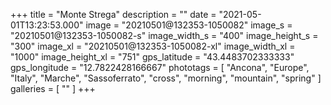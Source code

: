 +++
title = "Monte Strega"
description = ""
date = "2021-05-01T13:23:53.000"
image = "20210501@132353-1050082"
image_s = "20210501@132353-1050082-s"
image_width_s = "400"
image_height_s = "300"
image_xl = "20210501@132353-1050082-xl"
image_width_xl = "1000"
image_height_xl = "751"
gps_latitude = "43.4483702333333"
gps_longitude = "12.7822428166667"
phototags = [ "Ancona", "Europe", "Italy", "Marche", "Sassoferrato", "cross", "morning", "mountain", "spring" ]
galleries = [ "" ]
+++
